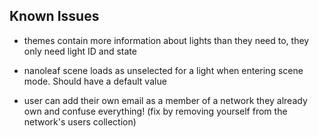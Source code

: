 ## Known Issues

- themes contain more information about lights than they need to, they only need light ID and state

- nanoleaf scene loads as unselected for a light when entering scene mode. Should have a default value

- user can add their own email as a member of a network they already own and confuse everything! (fix by removing yourself from the network's users collection)